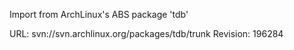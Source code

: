 Import from ArchLinux's ABS package 'tdb'

URL: svn://svn.archlinux.org/packages/tdb/trunk
Revision: 196284
